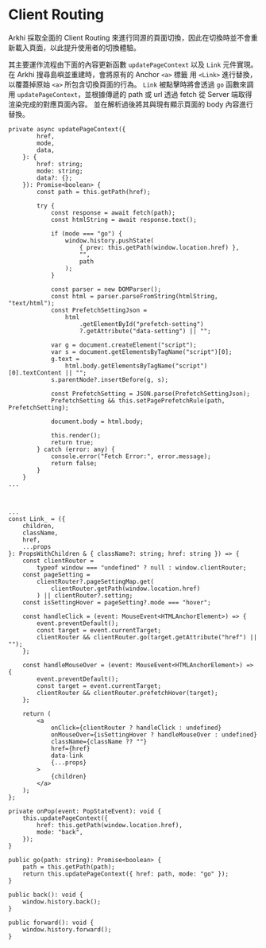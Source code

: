 # Client Routing

Arkhi 採取全面的 Client Routing 來進行同源的頁面切換，因此在切換時並不會重新載入頁面，以此提升使用者的切換體驗。


其主要運作流程由下面的內容更新函數 `updatePageContext` 以及 `Link` 元件實現。 在 Arkhi 搜尋島嶼並重建時，會將原有的 Anchor `<a>` 標籤 用 `<Link>` 進行替換，以覆蓋掉原始 `<a>` 所包含切換頁面的行為。 `Link` 被點擊時將會透過 `go` 函數來調用 `updatePageContext`，並根據傳遞的 path 或 url 透過 fetch 從 Server 端取得渲染完成的對應頁面內容。 並在解析過後將其與現有顯示頁面的 body 內容進行替換。

```tsx
private async updatePageContext({
		href,
		mode,
		data,
	}: {
		href: string;
		mode: string;
		data?: {};
	}): Promise<boolean> {
		const path = this.getPath(href);

		try {
			const response = await fetch(path);
			const htmlString = await response.text();

			if (mode === "go") {
				window.history.pushState(
					{ prev: this.getPath(window.location.href) },
					"",
					path
				);
			}

			const parser = new DOMParser();
			const html = parser.parseFromString(htmlString, "text/html");
			const PrefetchSettingJson =
				html
					.getElementById("prefetch-setting")
					?.getAttribute("data-setting") || "";

			var g = document.createElement("script");
			var s = document.getElementsByTagName("script")[0];
			g.text =
				html.body.getElementsByTagName("script")[0].textContent || "";
			s.parentNode?.insertBefore(g, s);

			const PrefetchSetting = JSON.parse(PrefetchSettingJson);
			PrefetchSetting && this.setPagePrefetchRule(path, PrefetchSetting);

			document.body = html.body;

			this.render();
			return true;
		} catch (error: any) {
			console.error("Fetch Error:", error.message);
			return false;
		}
	}
...



...
const Link_ = ({
	children,
	className,
	href,
	...props
}: PropsWithChildren & { className?: string; href: string }) => {
	const clientRouter =
		typeof window === "undefined" ? null : window.clientRouter;
	const pageSetting =
		clientRouter?.pageSettingMap.get(
			clientRouter.getPath(window.location.href)
		) || clientRouter?.setting;
	const isSettingHover = pageSetting?.mode === "hover";

	const handleClick = (event: MouseEvent<HTMLAnchorElement>) => {
		event.preventDefault();
		const target = event.currentTarget;
		clientRouter && clientRouter.go(target.getAttribute("href") || "");
	};

	const handleMouseOver = (event: MouseEvent<HTMLAnchorElement>) => {
		event.preventDefault();
		const target = event.currentTarget;
		clientRouter && clientRouter.prefetchHover(target);
	};

	return (
		<a
			onClick={clientRouter ? handleClick : undefined}
			onMouseOver={isSettingHover ? handleMouseOver : undefined}
			className={className ?? ""}
			href={href}
			data-link
			{...props}
		>
			{children}
		</a>
	);
};
```

	private onPop(event: PopStateEvent): void {
		this.updatePageContext({
			href: this.getPath(window.location.href),
			mode: "back",
		});
	}

	public go(path: string): Promise<boolean> {
		path = this.getPath(path);
		return this.updatePageContext({ href: path, mode: "go" });
	}

	public back(): void {
		window.history.back();
	}

	public forward(): void {
		window.history.forward();
	}